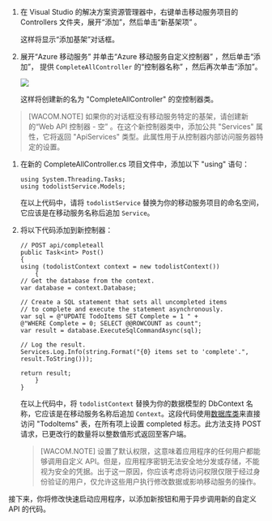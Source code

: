 1.  在 Visual Studio 的解决方案资源管理器中，右键单击移动服务项目的 Controllers 文件夹，展开“添加”，然后单击“新基架项” 。

    这样将显示“添加基架”对话框。

2.  展开“Azure 移动服务” 并单击“Azure 移动服务自定义控制器” ，然后单击“添加”， 提供 `CompleteAllController` 的“控制器名称” ，然后再次单击“添加”。 

    ![][0]

    这样将创建新的名为 "CompleteAllController" 的空控制器类。

> [WACOM.NOTE] 如果你的对话框没有移动服务特定的基架，请创建新的“Web API 控制器 - 空” 。在这个新控制器类中，添加公共 "Services" 属性，它将返回 "ApiServices" 类型。此属性用于从控制器内部访问服务器特定的设置。

1.  在新的 CompleteAllController.cs 项目文件中，添加以下 "using" 语句：

        using System.Threading.Tasks;
        using todolistService.Models;

    在以上代码中，请将 `todolistService` 替换为你的移动服务项目的命名空间，它应该是在移动服务名称后追加 `Service`。

2.  将以下代码添加到新控制器：

        // POST api/completeall        
        public Task<int> Post()
        {
        using (todolistContext context = new todolistContext())
            {
        // Get the database from the context.
        var database = context.Database;

        // Create a SQL statement that sets all uncompleted items
        // to complete and execute the statement asynchronously.
        var sql = @"UPDATE TodoItems SET Complete = 1 " +
        @"WHERE Complete = 0; SELECT @@ROWCOUNT as count";
        var result = database.ExecuteSqlCommandAsync(sql);

        // Log the result.
        Services.Log.Info(string.Format("{0} items set to 'complete'.", 
        result.ToString()));

        return result;
            }
        }

    在以上代码中，将 `todolistContext` 替换为你的数据模型的 DbContext 名称，它应该是在移动服务名称后追加 `Context`。这段代码使用[数据库类][]来直接访问 "TodoItems" 表，在所有项上设置 completed 标志。此方法支持 POST 请求，已更改行的数量将以整数值形式返回至客户端。

    > [WACOM.NOTE] 设置了默认权限，这意味着应用程序的任何用户都能够调用自定义 API。但是，应用程序密钥无法安全地分发或存储，不能视为安全的凭据。出于这一原因，你应该考虑将访问权限仅限于经过身份验证的用户，仅允许这些用户执行修改数据或影响移动服务的操作。

接下来，你将修改快速启动应用程序，以添加新按钮和用于异步调用新的自定义 API 的代码。

  [0]: ./media/mobile-services-dotnet-backend-create-custom-api/add-custom-api-controller.png
  [数据库类]: http://msdn.microsoft.com/zh-cn/library/system.data.entity.database.aspx

